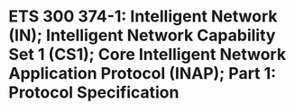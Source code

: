 # ETS 300 374-1: Intelligent Network (IN); Intelligent Network Capability Set 1 (CS1); Core Intelligent Network Application Protocol (INAP); Part 1: Protocol Specification



